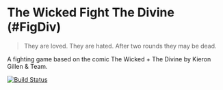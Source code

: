# The Wicked Fight The Divine (#FigDiv)

> They are loved. They are hated. After two rounds they may be dead.

A fighting game based on the comic The Wicked + The Divine by Kieron Gillen & Team.

[![Build Status](https://travis-ci.org/team-figdiv/figdiv.svg?branch=master)](https://travis-ci.org/team-figdiv/figdiv)
